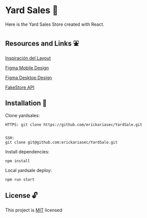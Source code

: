 # Yard Sales :convenience_store:
Here is the Yard Sales Store created with React.


## Resources and Links :fountain:

[Inspiración del Layout](https://github.com/platzi/curso-frontend-developer-practico)

[Figma Mobile Design](https://www.figma.com/proto/bcEVujIzJj5PNIWwF9pP2w/Platzi_YardSale?node-id=0%3A719&amp%3Bscaling=scale-down&amp%3Bpage-id=0%3A1&amp%3Bstarting-point-node-id=0%3A719)

[Figma Desktop Design](https://www.figma.com/proto/bcEVujIzJj5PNIWwF9pP2w/Platzi_YardSale?node-id=5%3A2808[%E2%80%A6]ing=scale-down&amp;page-id=0%3A998&amp;starting-point-node-id=5%3A2808)

[FakeStore API](https://fakestoreapi.com/)


## Installation :electric_plug:
Clone yardsales:
```
HTTPS: git clone https://github.com/erickariasec/YardSale.git
```

```

SSH: 
git clone git@github.com:erickariasec/YardSale.git
```

Install dependencies:
```
npm install
```

Local yardsale deploy:
```
npm run start
```

## License :unlock:

This project is [MIT](https://choosealicense.com/licenses/mit/) licensed

